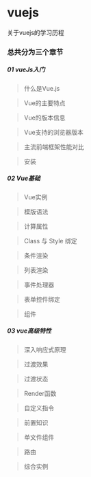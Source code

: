 # vuejs
关于vuejs的学习历程

### 总共分为三个章节

##### 01 vueJs入门

> 什么是Vue.js 

> Vue的主要特点   

> Vue的版本信息   

> Vue支持的浏览器版本   

> 主流前端框架性能对比   

> 安装   

##### 02 Vue基础  

> Vue实例   

> 模版语法   

> 计算属性   

> Class 与 Style 绑定   

> 条件渲染  

> 列表渲染  

> 事件处理器  

> 表单控件绑定  

> 组件  

##### 03 vue高级特性

> 深入响应式原理  

> 过渡效果  

> 过渡状态  

> Render函数  

> 自定义指令  

> 前置知识  

> 单文件组件  

> 路由  

> 综合实例  

